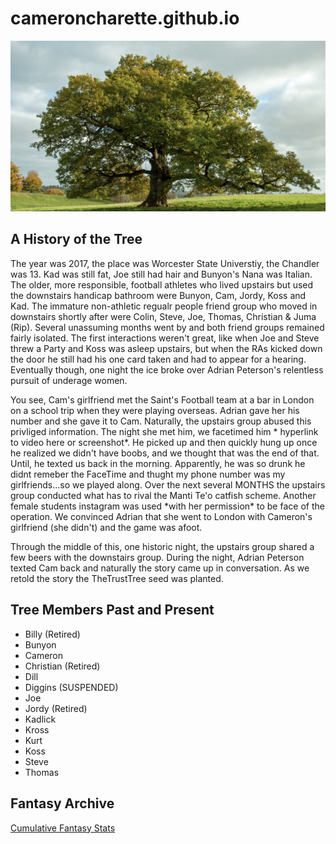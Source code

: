 # cameroncharette.github.io
<main>
  <img src="Screen Shot 2023-12-02 at 9.36.16 AM.png">
  <h2> A History of the Tree</h2>
  <p> The year was 2017, the place was Worcester State Universtiy, the Chandler was 13. Kad was still fat, Joe still had hair and Bunyon's Nana was Italian. The older, more responsible, football athletes who lived upstairs but used the downstairs handicap bathroom were Bunyon, Cam, Jordy, Koss and Kad. The immature non-athletic regualr people friend group who moved in downstairs shortly after were Colin, Steve, Joe, Thomas, Christian & Juma (Rip). Several unassuming months went by and both friend groups remained fairly isolated. The first interactions weren't great, like when Joe and Steve threw a Party and Koss was asleep upstairs, but when the RAs kicked down the door he still had his one card taken and had to appear for a hearing. Eventually though, one night the ice broke over Adrian Peterson's relentless pursuit of underage women. </p>
    
<p>You see, Cam's girlfriend met the Saint's Football team at a bar in London on a school trip when they were playing overseas. Adrian gave her his number and she gave it to Cam. Naturally, the upstairs group abused this privliged information. The night she met him, we facetimed him * hyperlink to video here or screenshot*. He picked up and then quickly hung up once he realized we didn't have boobs, and we thought that was the end of that. Until, he texted us back in the morning. Apparently, he was so drunk he didnt remeber the FaceTime and thught my phone number was my girlfriends...so we played along. Over the next several MONTHS the upstairs group conducted what has to rival the Manti Te'o catfish scheme. Another female students instagram was used *with her permission* to be face of the operation. We convinced Adrian that she went to London with Cameron's girlfriend (she didn't) and the game was afoot.</p>

<p>Through the middle of this, one historic night, the upstairs group shared a few beers with the downstairs group. During the night, Adrian Peterson texted Cam back and naturally the story came up in conversation. As we retold the story the TheTrustTree seed was planted. </p>
</main>
<section>
  <h2> Tree Members Past and Present</h2>
  <ul> 
    <li> Billy (Retired)</li>
    <li> Bunyon </li>
    <li> Cameron </li>
    <li> Christian (Retired)</li>
    <li> Dill </li>
    <li> Diggins (SUSPENDED)</li>
    <li> Joe </li>
    <li> Jordy (Retired)</li>
    <li> Kadlick</li>
    <li> Kross </li>
    <li> Kurt </li>
    <li> Koss </li>
    <li> Steve</li>
    <li> Thomas</li>
  </ul>
</section>
<h2> Fantasy Archive</h2>
<a href="https://docs.google.com/spreadsheets/d/1-kzSt8qtVU4nxO0wFAJZpjzQPoG0neIFbVjJTjcr4l0/edit?pli=1#gid=0"> Cumulative Fantasy Stats </a>

